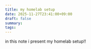 ```yaml
---
title: my homelab setup
date: 2025-11-27T23:41:00+09:00
draft: false
summary:
tags:
---
```

in this note i present my homelab setup!!